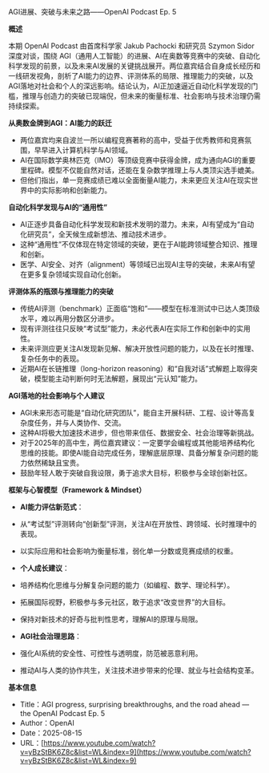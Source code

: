 AGI进展、突破与未来之路——OpenAI Podcast Ep. 5

  

**概述**

  

本期 OpenAI Podcast 由首席科学家 Jakub Pachocki 和研究员 Szymon Sidor 深度对谈，围绕 AGI（通用人工智能）的进展、AI在奥数等竞赛中的突破、自动化科学发现的前景，以及未来AI发展的关键挑战展开。两位嘉宾结合自身成长经历和一线研发视角，剖析了AI能力的边界、评测体系的局限、推理能力的突破，以及AGI落地对社会和个人的深远影响。结论认为，AI正加速逼近自动化科学发现的门槛，推理与创造力的突破已现端倪，但未来的衡量标准、社会影响与技术治理仍需持续探索。

  

**从奥数金牌到AGI：AI能力的跃迁**

- 两位嘉宾均来自波兰一所以编程竞赛著称的高中，受益于优秀教师和竞赛氛围，早早进入计算机科学与AI领域。
- AI在国际数学奥林匹克（IMO）等顶级竞赛中获得金牌，成为通向AGI的重要里程碑。模型不仅能自然对话，还能在复杂数学推理上与人类顶尖选手媲美。
- 但他们指出，单一竞赛成绩已难以全面衡量AI能力，未来更应关注AI在现实世界中的实际影响和创新能力。

  

**自动化科学发现与AI的“通用性”**

- AI正逐步具备自动化科学发现和新技术发明的潜力。未来，AI有望成为“自动化研究员”，全天候生成新想法、推动技术进步。
- 这种“通用性”不仅体现在特定领域的突破，更在于AI能跨领域整合知识、推理和创新。
- 医学、AI安全、对齐（alignment）等领域已出现AI主导的突破，未来AI有望在更多复杂领域实现自动化创新。

  

**评测体系的瓶颈与推理能力的突破**

- 传统AI评测（benchmark）正面临“饱和”——模型在标准测试中已达人类顶级水平，难以再用分数区分进步。
- 现有评测往往只反映“考试型”能力，未必代表AI在实际工作和创新中的实用性。
- 未来评测应更关注AI发现新见解、解决开放性问题的能力，以及在长时推理、复杂任务中的表现。
- 近期AI在长链推理（long-horizon reasoning）和“自我对话”式解题上取得突破，模型能主动判断何时无法解题，展现出“元认知”能力。

  

**AGI落地的社会影响与个人建议**

- AGI未来形态可能是“自动化研究团队”，能自主开展科研、工程、设计等高复杂度任务，并与人类协作、交流。
- 这种AI将极大加速技术进步，但也带来信任、数据安全、社会治理等新挑战。
- 对于2025年的高中生，两位嘉宾建议：一定要学会编程或其他能培养结构化思维的技能。即使AI能自动完成任务，理解底层原理、具备分解复杂问题的能力依然稀缺且宝贵。
- 鼓励年轻人敢于突破自我设限，勇于追求大目标，积极参与全球创新社区。

  

**框架与心智模型（Framework & Mindset）**

- **AI能力评估新范式**：

- 从“考试型”评测转向“创新型”评测，关注AI在开放性、跨领域、长时推理中的表现。
- 以实际应用和社会影响为衡量标准，弱化单一分数或竞赛成绩的权重。

- **个人成长建议**：

- 培养结构化思维与分解复杂问题的能力（如编程、数学、理论科学）。
- 拓展国际视野，积极参与多元社区，敢于追求“改变世界”的大目标。
- 保持对新技术的好奇与批判性思考，理解AI的原理与局限。

- **AGI社会治理思路**：

- 强化AI系统的安全性、可控性与透明度，防范被恶意利用。
- 推动AI与人类的协作共生，关注技术进步带来的伦理、就业与社会结构变革。

  

**基本信息**

- Title：AGI progress, surprising breakthroughs, and the road ahead — the OpenAI Podcast Ep. 5
- Author：OpenAI
- Date：2025-08-15
- URL：[https://www.youtube.com/watch?v=yBzStBK6Z8c&list=WL&index=9](https://www.youtube.com/watch?v=yBzStBK6Z8c&list=WL&index=9)